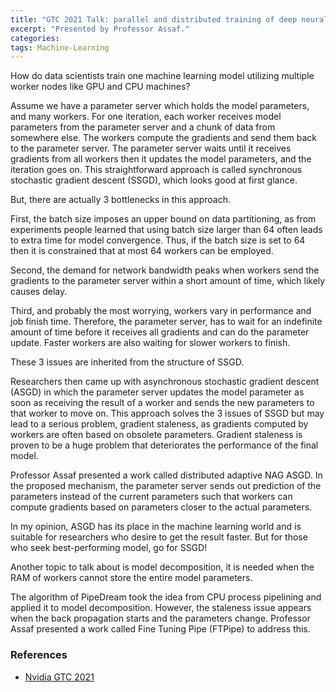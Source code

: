 ```yaml
---
title: "GTC 2021 Talk: parallel and distributed training of deep neural networks"
excerpt: "Presented by Professor Assaf."
categories:
tags: Machine-Learning
---
```


How do data scientists train one machine learning model utilizing multiple worker nodes like GPU and CPU machines?

Assume we have a parameter server which holds the model parameters, and many workers. For one iteration, each worker receives model parameters from the parameter server and a chunk of data from somewhere else. The workers compute the gradients and send them back to the parameter server. The parameter server waits until it receives gradients from all workers then it updates the model parameters, and the iteration goes on. This straightforward approach is called synchronous stochastic gradient descent (SSGD), which looks good at first glance.

But, there are actually 3 bottlenecks in this approach.

First, the batch size imposes an upper bound on data partitioning, as from experiments people learned that using batch size larger than 64 often leads to extra time for model convergence. Thus, if the batch size is set to 64 then it is constrained that at most 64 workers can be employed.

Second, the demand for network bandwidth peaks when workers send the gradients to the parameter server within a short amount of time, which likely causes delay.

Third, and probably the most worrying, workers vary in performance and job finish time. Therefore, the parameter server, has to wait for an indefinite amount of time before it receives all gradients and can do the parameter update. Faster workers are also waiting for slower workers to finish.

These 3 issues are inherited from the structure of SSGD.

Researchers then came up with asynchronous stochastic gradient descent (ASGD) in which the parameter server updates the model parameter as soon as receiving the result of a worker and sends the new parameters to that worker to move on. This approach solves the 3 issues of SSGD but may lead to a serious problem, gradient staleness, as gradients computed by workers are often based on obsolete parameters. Gradient staleness is proven to be a huge problem that deteriorates the performance of the final model.

Professor Assaf presented a work called distributed adaptive NAG ASGD. In the proposed mechanism, the parameter server sends out prediction of the parameters instead of the current parameters such that workers can compute gradients based on parameters closer to the actual parameters.

In my opinion, ASGD has its place in the machine learning world and is suitable for researchers who desire to get the result faster. But for those who seek best-performing model, go for SSGD!

Another topic to talk about is model decomposition, it is needed when the RAM of workers cannot store the entire model parameters.

The algorithm of PipeDream took the idea from CPU process pipelining and applied it to model decomposition. However, the staleness issue appears when the back propagation starts and the parameters change. Professor Assaf presented a work called Fine Tuning Pipe (FTPipe) to address this.

### References

- [Nvidia GTC 2021](https://blogs.nvidia.com/blog/tag/gtc-2021/)
